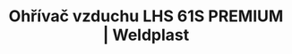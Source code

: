 ---
Filename: "ohrivac-vzduchu-lhs-61s-premium112"
Link: "file:/Users/vinayakpatel/Downloads/www.weldplast.cz/ohrivac-vzduchu-lhs-61s-premium112"
product_name: "LHS 61S PREMIUM400V / 8.5kW"
product_id: "Obj. číslo:145.442"
title: "Ohřívač vzduchu LHS 61S PREMIUM | Weldplast"
product_desc: "Druhá generace velkých Leister LHS ohřívačů vzduchu využívá stejné technologie jako řada menších ohřívačů Leister LHS 15/21. Tyto ohřívače jsou vhodné pro širokou škálu aplikací – smršťování, tvrzení, sušení, pájení, odstraňování otřepu atd.Nízké náklady na údržbu a dlouhá životnost díky patentované ochraně topných těles.Snadná výměna topných tělesStandardní ovládací rozhraní pro použití s existujícími řídícími jednotkamiPREMIUM – pro manuální regulaci výkonu topného tělesa"
product_specs: "Značka konformity, Značka schválení, Třída ochrany I, NapětíV~1 x 400, PříkonW8500, FrekvenceHz50 / 60, Max. teplota°C650, Průtok vzduchul/min360 / 500, Hmotnostkg3,15 / 3,65, Max. teplota prostředí°C65, Max. vstupní teplota vzduchu°C65"
product_downloads: "TECHNOLOGIE HORKÉHO VZDUCHU - katalog stáhnout , LHS 61 - montážní rozměry stáhnout , LHS 61 - produktový list stáhnout , Přechod z LE na LHS stáhnout , LHS - manuál CZ stáhnout"
href: "https://www.weldplast.cz/files/katalog-ph-web.pdf, https://www.weldplast.cz/files/katalog-ph-web.pdf, https://www.weldplast.cz/files/lhs61-montazni-rozmery-leister.pdf, https://www.weldplast.cz/files/lhs61-montazni-rozmery-leister.pdf, https://www.weldplast.cz/files/lhs-61-produktovy-list.pdf, https://www.weldplast.cz/files/lhs-61-produktovy-list.pdf, https://www.weldplast.cz/files/prechod-z-le-na-lhs.pdf, https://www.weldplast.cz/files/prechod-z-le-na-lhs.pdf, https://www.weldplast.cz/files/lhs15-21-41-61-manual-cz.pdf, https://www.weldplast.cz/files/lhs15-21-41-61-manual-cz.pdf"
p_desc_2: "Druhá generace velkých Leister LHS ohřívačů vzduchu využívá stejné technologie jako řada menších ohřívačů Leister LHS 15/21. Tyto ohřívače jsou vhodné pro širokou škálu aplikací – smršťování, tvrzení, sušení, pájení, odstraňování otřepu atd.Nízké náklady na údržbu a dlouhá životnost díky patentované ochraně topných těles.Snadná výměna topných tělesStandardní ovládací rozhraní pro použití s existujícími řídícími jednotkamiPREMIUM – pro manuální regulaci výkonu topného tělesa"
accessories: "Tryska tubulární (ø 62,5 mm) 795 x 655 x 1,5 mmTrubka prodlužovací, násuvná (ø 62 mm)275 x ø 62 mmTryska reflektorová U (ø 62,5 mm)400 x 50 mmTryska reflektorová děrovaná (ø 62.5 mm)110 x 152 mmTryska reflektorová děrovaná (ø 62.5 mm)ø 150 mmTryska reflektorová děrovaná (ø 62.5 mm) 76 x 75 mm76 x 75 mmTryska tubulární (ø 62.5 mm)120 x 112 mm, 90° zahnutáTryska štěrbinová (ø 62.5 mm)250 x 12 mmTryska štěrbinová (ø 62.5 mm)300 x 4 mmTryska štěrbinová (ø 62.5 mm)85 x 15 mmTryska štěrbinová (ø 62.5 mm)150 x 12 mmTryska tubulární (ø 62,5 mm) 700 x 550 x 1,7 mmTrubka prodlužovací, násuvná (ø 62,5 mm) 200 x ø 45 mm, pro LE 5000Tryska kruhová (ø 62.5 mm)redukce na ø 40 mmTryska reflektorová U (ø 62,5 mm)400 x 80 mmTryska reflektorová U (ø 62,5 mm)400 x 65 mmTryska reflektorová děrovaná (ø 62,5 mm)45 x 75 mmTryska štěrbinová (ø 62.5 mm)400 x 4 mmTryska štěrbinová (ø 62.5 mm)500 x 4 mmTryska štěrbinová (ø 62.5 mm)200 x 9 mmTryska tubulární (ø 62,5 mm) 456 x 306 x 3 mmTryska tubulární (ø 62,5 mm) 354 x 204 x 4,5 mmTryska tubulární (ø 62,5 mm) 1100 x 1000 x 4 mmDržák termosondy (LHS 60)Příruba připojovací (ø 62.5 mm), ø 90 mm, LHS 61S PREMIUM3 x 400 V / 9 kWLHS 61S PREMIUM3 x 400 V / 4 kWLHS 61S SYSTEM400V / 8.5kWLHS 61S CLASSIC400V / 8.5kWLHS 61S CLASSIC3 x 400V / 6kWLHS 61S PREMIUM3 x 400V / 6kWLHS 61S SYSTEM3 x 400V / 6kW"
similar_products: "LHS 61S PREMIUM3 x 400 V / 9 kWLHS 61S PREMIUM3 x 400 V / 4 kWLHS 61S SYSTEM400V / 8.5kWLHS 61S CLASSIC400V / 8.5kWLHS 61S CLASSIC3 x 400V / 6kWLHS 61S PREMIUM3 x 400V / 6kWLHS 61S SYSTEM3 x 400V / 6kW"
---